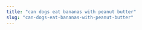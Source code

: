 ```yaml
---
title: "can dogs eat bananas with peanut butter"
slug: "can-dogs-eat-bananas-with-peanut-butter"
---
```



